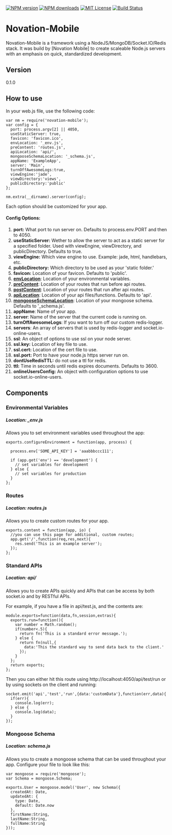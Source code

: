 [![NPM version][npm-version-image]][npm-url] [![NPM downloads][npm-downloads-image]][npm-url] [![MIT License][license-image]][license-url] [![Build Status][travis-image]][travis-url]

# Novation-Mobile

Novation-Mobile is a framework using a NodeJS/MongoDB/Socket.IO/Redis stack. It was build by [Novation Mobile] to create scaleable Node.js servers with an emphasis on quick, standardized development.

## Version

0.1.0

## How to use

In your web.js file, use the following code:

    var nm = require('novation-mobile');
    var config = {
      port: process.argv[2] || 4050,
      useStaticServer: true,
      favicon: 'favicon.ico',
      envLocation: '_env.js',
      preContent: 'routes.js',
      apiLocation: 'api/',
      mongooseSchemaLocation: '_schema.js',
      appName: 'ExampleApp',
      server: 'Main',
      turnOffAwesomeLogs:true,
      viewEngine:'jade',
      viewDirectory:'views',
      publicDirectory:'public'
    };

    nm.extra(__dirname).server(config);

Each option should be customized for your app. 

#### Config Options:
1. **port:** What port to run server on. Defaults to process.env.PORT and then to 4050.
1. **useStaticServer:** Wether to allow the server to act as a static server for a specified folder. Used with viewEngine, viewDirectory, and publicDirectory. Defaults to true.
1. **viewEngine:** Which view engine to use. Example: jade, html, handlebars, etc.
1. **publicDirectory:** Which directory to be used as your 'static folder.'
1. **favicon:** Location of your favicon. Defaults to 'public'.
1. **[envLocation](#environmental-variables)**: Location of your environmental variables.
1. **[preContent](#routes)**: Location of your routes that run before api routes.
1. **[postContent](#routes)**: Location of your routes that run after api routes.
1. **[apiLocation](#standard-apis)**: Location of your api files/functions. Defaults to 'api'.
1. **[mongooseSchemaLocation](#mongoose-schema)**: Location of your mongoose schema. Defaults to '_schema.js'.
1. **appName**: Name of your app.
1. **server**: Name of the server that the current code is running on.
1. **turnOffAwesomeLogs**: If you want to turn off our custom redis-logger.
1. **servers**: An array of servers that is used by redis-logger and socket.io-online-users.
1. **ssl**: An object of options to use ssl on your node server.
1. **ssl.key:** Location of key file to use.
1. **ssl.cert:** Location of the cert file to use.
1. **ssl.port:** Port to have your node.js https server run on.
1. **dontUseRedisTTL:** do not use a ttl for redis.
1. **ttl:** Time in seconds until redis expires documents. Defaults to 3600.
1. **onlineUsersConfig:** An object with configuration options to use socket.io-online-users.

## Components

### Environmental Variables
##### Location: _env.js
Allows you to set environment variables used throughout the app:

    exports.configureEnvironment = function(app, process) {

      process.env['SOME_API_KEY'] = 'aaabbbccc111';

      if (app.get('env') == 'development') {
        // set variables for development
      } else {
        // set variables for production
      }
    };

### Routes 
##### Location: routes.js
Allows you to create custom routes for your app.

    exports.content = function(app, io) {
      //you can use this page for additional, custom routes;
      app.get('/',function(req,res,next){
        res.send('This is an example server');
      });
    };

### Standard APIs
##### Location: api/
Allows you to create APIs quickly and APIs that can be access by both socket.io and by RESTful APIs.

For example, if you have a file in api/test.js, and the contents are:

    module.exports=function(data,fn,session,extras){
      exports.run=function(){
        var number = Math.random();
        if(number<.5){
          return fn('This is a standard error message.');
        } else {
          return fn(null,{
            data:'This the standard way to send data back to the client.'
          });
        }
      };
      return exports;
    };

Then you can either hit this route using http://localhost:4050/api/test/run or by using sockets on the client and running: 

    socket.emit('api','test','run',{data:'customData'},function(err,data){
      if(err){
        console.log(err);
      } else {
        console.log(data);
      }
    });

### Mongoose Schema
##### Location: schema.js
Allows you to create a mongoose schema that can be used throughout your app. Configure your file to look like this:

    var mongoose = require('mongoose');
    var Schema = mongoose.Schema;

    exports.User = mongoose.model('User', new Schema({
      createdAt: Date,
      updatedAt: {
        type: Date,
        default: Date.now
      },
      firstName:String,
      lastName:String,
      fullName:String
    }));


[license-image]: http://img.shields.io/badge/license-MIT-blue.svg?style=flat-square
[license-url]: https://github.com/chapinkapa/novation-mobile/blob/master/LICENSE

[npm-version-image]: http://img.shields.io/npm/v/novation-mobile.svg?style=flat-square
[npm-downloads-image]: http://img.shields.io/npm/dm/novation-mobile.svg?style=flat-square
[npm-url]: https://npmjs.org/package/novation-mobile

[travis-image]: http://img.shields.io/travis/chapinkapa/novation-mobile.svg?style=flat-square
[travis-url]: http://travis-ci.org/chapinkapa/novation-mobile